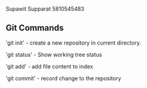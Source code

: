 Supawit Supparat
5810545483

Git Commands
-----------
'git init' - create a new repository in current directory.

'git status' - Show working tree status

'git add' - add file content to index

'git commit' - record change to the repository


